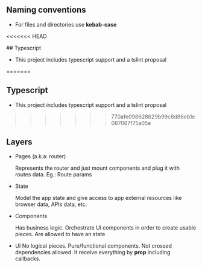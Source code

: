 ## Naming conventions

- For files and directories use **kebab-case**

<<<<<<< HEAD

## Typescript

- This project includes typescript support and a tslint proposal

=======
## Typescript

- This project includes typescript support and a tslint proposal
>>>>>>> 770afe098628629b99c8d86eb1e087067f75a05e

## Layers

- Pages (a.k.a: router)
    
    Represents the router and just mount components and plug it with routes data. Eg.: Route params

- State
    
    Model the app state and give access to app external resources like browser data, APIs data, etc.

- Components
    
    Has business logic. Orchestrate UI components in order to create usable pieces. Are allowed to have an state

- UI
    No logical pieces. Pure/functional components. Not crossed dependencies allowed. It receive everything by **prop** including callbacks. 

